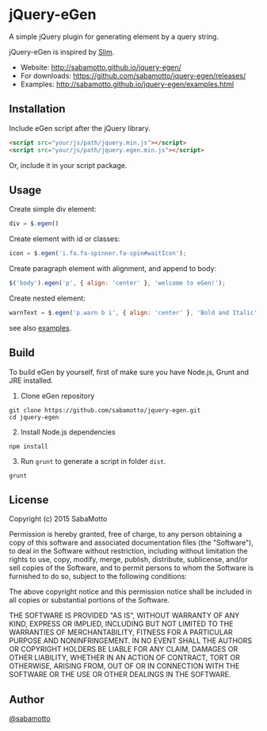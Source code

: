 # jQuery-eGen

A simple jQuery plugin for generating element by a query string.

jQuery-eGen is inspired by [Slim](https://github.com/slim-template/slim).

- Website: http://sabamotto.github.io/jquery-egen/
- For downloads: https://github.com/sabamotto/jquery-egen/releases/
- Examples: http://sabamotto.github.io/jquery-egen/examples.html

## Installation

Include eGen script after the jQuery library.
```html
<script src="your/js/path/jquery.min.js"></script>
<script src="your/js/path/jquery.egen.min.js"></script>
```

Or, include it in your script package.

## Usage

Create simple div element:
```javascript
div = $.egen()
```

Create element with id or classes:
```javascript
icon = $.egen('i.fa.fa-spinner.fa-spin#waitIcon');
```

Create paragraph element with alignment, and append to body:
```javascript
$('body').egen('p', { align: 'center' }, 'welcome to eGen!');
```

Create nested element:
```javascript
warnText = $.egen('p.warn b i', { align: 'center' }, 'Bold and Italic');
```

see also [examples](https://github.com/sabamotto/jquery-egen/tree/master/examples).

## Build

To build eGen by yourself, first of make sure you have Node.js, Grunt and JRE installed.

1. Clone eGen repository
```
git clone https://github.com/sabamotto/jquery-egen.git
cd jquery-egen
```

2. Install Node.js dependencies
```
npm install
```

3. Run `grunt` to generate a script in folder `dist`.
```
grunt
```

## License

Copyright (c) 2015 SabaMotto

Permission is hereby granted, free of charge, to any person obtaining a copy
of this software and associated documentation files (the "Software"), to deal
in the Software without restriction, including without limitation the rights
to use, copy, modify, merge, publish, distribute, sublicense, and/or sell
copies of the Software, and to permit persons to whom the Software is
furnished to do so, subject to the following conditions:

The above copyright notice and this permission notice shall be included in
all copies or substantial portions of the Software.

THE SOFTWARE IS PROVIDED "AS IS", WITHOUT WARRANTY OF ANY KIND, EXPRESS OR
IMPLIED, INCLUDING BUT NOT LIMITED TO THE WARRANTIES OF MERCHANTABILITY,
FITNESS FOR A PARTICULAR PURPOSE AND NONINFRINGEMENT. IN NO EVENT SHALL THE
AUTHORS OR COPYRIGHT HOLDERS BE LIABLE FOR ANY CLAIM, DAMAGES OR OTHER
LIABILITY, WHETHER IN AN ACTION OF CONTRACT, TORT OR OTHERWISE, ARISING FROM,
OUT OF OR IN CONNECTION WITH THE SOFTWARE OR THE USE OR OTHER DEALINGS IN
THE SOFTWARE.

## Author

[@sabamotto](https://twitter.com/sabamotto)
